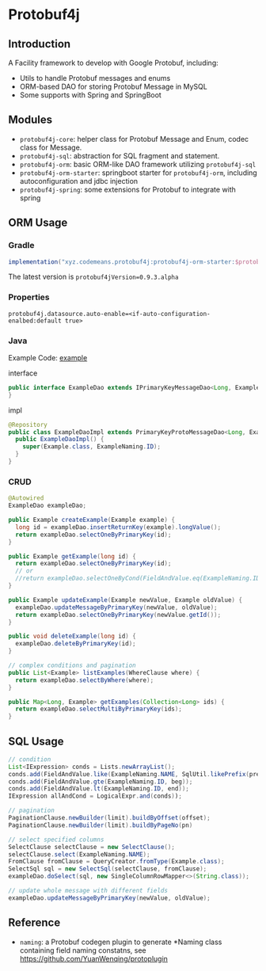 # Protobuf4j

## Introduction

A Facility framework to develop with Google Protobuf, including:

* Utils to handle Protobuf messages and enums
* ORM-based DAO for storing Protobuf Message in MySQL
* Some supports with Spring and SpringBoot

## Modules

* `protobuf4j-core`: helper class for Protobuf Message and Enum, codec class for Message.
* `protobuf4j-sql`: abstraction for SQL fragment and statement.
* `protobuf4j-orm`: basic ORM-like DAO framework utilizing `protobuf4j-sql`
* `protobuf4j-orm-starter`: springboot starter for `protobuf4j-orm`, including autoconfiguration and jdbc injection
* `protobuf4j-spring`: some extensions for Protobuf to integrate with spring

## ORM Usage

### Gradle

~~~groovy
implementation("xyz.codemeans.protobuf4j:protobuf4j-orm-starter:$protobuf4jVersion")
~~~

The latest version is `protobuf4jVersion=0.9.3.alpha`

### Properties

~~~properties
protobuf4j.datasource.auto-enable=<if-auto-configuration-enalbed:default true>
~~~

### Java

Example Code: [example](example/src/main)

interface

~~~java
public interface ExampleDao extends IPrimaryKeyMessageDao<Long, Example> {
}
~~~

impl

~~~java
@Repository
public class ExampleDaoImpl extends PrimaryKeyProtoMessageDao<Long, Example> implements ExampleDao {
  public ExampleDaoImpl() {
    super(Example.class, ExampleNaming.ID);
  }
}
~~~

### CRUD

~~~java
@Autowired
ExampleDao exampleDao;

public Example createExample(Example example) {
  long id = exampleDao.insertReturnKey(example).longValue();
  return exampleDao.selectOneByPrimaryKey(id);
}

public Example getExample(long id) {
  return exampleDao.selectOneByPrimaryKey(id);
  // or
  //return exampleDao.selectOneByCond(FieldAndValue.eq(ExampleNaming.ID, id));
}

public Example updateExample(Example newValue, Example oldValue) {
  exampleDao.updateMessageByPrimaryKey(newValue, oldValue);
  return exampleDao.selectOneByPrimaryKey(newValue.getId());
}

public void deleteExample(long id) {
  exampleDao.deleteByPrimaryKey(id);
}

// complex conditions and pagination
public List<Example> listExamples(WhereClause where) {
  return exampleDao.selectByWhere(where);
}

public Map<Long, Example> getExamples(Collection<Long> ids) {
  return exampleDao.selectMultiByPrimaryKey(ids);
}
~~~

## SQL Usage

~~~java
// condition
List<IExpression> conds = Lists.newArrayList();
conds.add(FieldAndValue.like(ExampleNaming.NAME, SqlUtil.likePrefix(prefix)));
conds.add(FieldAndValue.gte(ExampleNaming.ID, beg));
conds.add(FieldAndValue.lt(ExampleNaming.ID, end));
IExpression allAndCond = LogicalExpr.and(conds));

// pagination
PaginationClause.newBuilder(limit).buildByOffset(offset);
PaginationClause.newBuilder(limit).buildByPageNo(pn)

// select specified columns
SelectClause selectClause = new SelectClause();
selectClause.select(ExampleNaming.NAME);
FromClause fromClause = QueryCreator.fromType(Example.class);
SelectSql sql = new SelectSql(selectClause, fromClause);
exampleDao.doSelect(sql, new SingleColumnRowMapper<>(String.class));

// update whole message with different fields
exampleDao.updateMessageByPrimaryKey(newValue, oldValue);

~~~



## Reference

* `naming`: a Protobuf codegen plugin to generate *Naming class containing field naming constatns, see <https://github.com/YuanWenqing/protoplugin>

